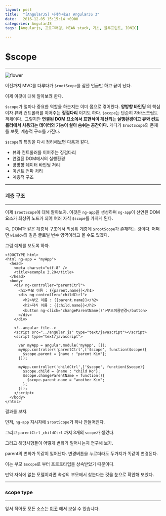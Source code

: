 ```yaml
---
layout: post
title:  "[AngularJS] 시작하세요! AngularJS 3"
date:   2016-12-05 15:15:14 +0900
categories: AngularJS
tags: [Angularjs, 프로그래밍, MEAN stack, 기초, 블루프린트, IONIC]

---
```


# $scope

---

![flower](http://farm4.static.flickr.com/3754/13559623353_1c90743bab_z.jpg)

이전까지 MVC를 다루다가 `$rootScope`를 잠깐 언급만 하고 끝이 났다.

이제 이것에 대해 알아보려 한다.

`$scope`가 얼마나 중요한 역할을 하는지는 이미 몸으로 겪어왔다. **양방향 바인딩** 의 핵심이자 뷰와 컨트롤러를 이어주는 **징검다리** 이기도 하다. `$scope`는 단순히 자바스크립트 객체이다.. 그렇지만 **연결된 DOM 요소에서 표현식이 계산되는 실행환경이고 뷰와 컨트롤러에서 사용되는 데이터와 기능이 살아 숨쉬는 공간이다.** 게다가 `$rootScope`의 존재를 보듯, 계층적 구조를 가진다.

`$scope`의 특징을 다시 정리해보면 다음과 같다.

* 뷰와 컨트롤러를 이어주는 징검다리
* 연결된 DOM에서의 실행환경
* 양방향 데이터 바인딩 처리
* 이벤트 전파 처리
* 계층적 구조

---

### 계층 구조

---

이제 `$rootScope`에 대해 알아보자. 이것은 `ng-app`을 생성하며 `ng-app`이 선언된 DOM 요소가 최상위 노드가 되어 여러 자식 `$scope`를 가지게 된다.

즉, DOM과 같은 계층적 구조에서 최상위 계층에 `$rootScope`가 존재하는 것이다.
어쩌면 `window`와 같은 글로벌 변수 영역이라고 볼 수도 있겠다.

그럼 예제를 보도록 하자.

    <!DOCTYPE html>
    <html ng-app = "myApp">
      <head>
        <meta charset="utf-8" />
        <title>example 2.20</title>
      </head>
      <body>
        <div ng-controller="parentCtrl">
          <h1>부모 이름 : {{parent.name}}</h1>
          <div ng-controller="childCtrl">
            <h2>부모 이름 : {{parent.name}}</h2>
            <h2>자식 이름 : {{child.name}}</h2>
            <button ng-click="changeParentName()">부모이름변경</button>
          </div>
        </div>

        <!--angular file-->
        <script src="../angular.js" type="text/javascript"></script>
        <script type="text/javascript">

          var myApp = angular.module('myApp', []);
          myApp.controller('parentCtrl',['$scope', function($scope){
            $scope.parent = {name : "parent Kim"};
          }]);

          myApp.controller('childCtrl',['$scope', function($scope){
            $scope.child = {name : "child Ko"};
            $scope.changeParentName = function(){
              $scope.parent.name = "another Kim";
            };
          }]);
        </script>
      </body>
    </html>


결과를 보자.

먼저, `ng-app` 지시자에 `$rootScope`가 하나 만들어진다.

그리고 `parentCtrl` ,`childCtrl` 까지 3개의 `scope`가 생겼다.

그리고 해당사항들이 어떻게 변화가 일어나는지 연구해 보자.

parent의 변화가 똑같이 일어난다. 변경버튼을 누르더라도 두가지가 똑같이 변경된다.

이는 부모 `$scope`로 부터 프로토타입을 상속받았기 때문이다.

만약 자식에 없는 모델이라면 속성의 부모에서 찾는다는 것을 눈으로 확인해 보았다.

---

### scope type

---



앞서 적어둔 모든 소스는 [이곳](https://github.com/koocci/AngularJS-examples) 에서 보실 수 있습니다.

